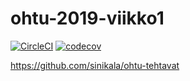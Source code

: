 # ohtu-2019-viikko1

[![CircleCI](https://circleci.com/gh/sinikala/ohtu-2019-viikko1.svg?style=svg)](https://circleci.com/gh/sinikala/ohtu-2019-viikko1)
[![codecov](https://codecov.io/gh/sinikala/ohtu-2019-viikko1/branch/master/graph/badge.svg)](https://codecov.io/gh/sinikala/ohtu-2019-viikko1)

https://github.com/sinikala/ohtu-tehtavat
